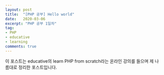 ```yaml
---
layout: post
title:  "[PHP 공부] Hello world"
date:   2020-03-06
excerpt: "PHP 공부 1일차"
tag:
- PHP
- educative
- learning
comments: true
---
```


이 포스트는 educative의 learn PHP from scratch라는 온라인 강의를 들으며 제 나름대로 정리한 포스트입니다.





